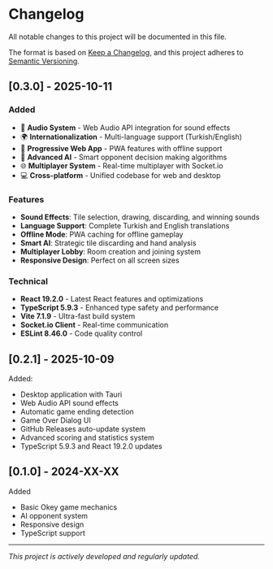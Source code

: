 # Changelog

All notable changes to this project will be documented in this file.

The format is based on [Keep a Changelog](https://keepachangelog.com/en/1.0.0/),
and this project adheres to [Semantic Versioning](https://semver.org/spec/v2.0.0.html).

## [0.3.0] - 2025-10-11

### Added

- 🎵 **Audio System** - Web Audio API integration for sound effects
- 🌍 **Internationalization** - Multi-language support (Turkish/English)
- 📱 **Progressive Web App** - PWA features with offline support
- 🤖 **Advanced AI** - Smart opponent decision making algorithms
- 🌐 **Multiplayer System** - Real-time multiplayer with Socket.io
- 💻 **Cross-platform** - Unified codebase for web and desktop

### Features

- **Sound Effects**: Tile selection, drawing, discarding, and winning sounds
- **Language Support**: Complete Turkish and English translations
- **Offline Mode**: PWA caching for offline gameplay
- **Smart AI**: Strategic tile discarding and hand analysis
- **Multiplayer Lobby**: Room creation and joining system
- **Responsive Design**: Perfect on all screen sizes

### Technical

- **React 19.2.0** - Latest React features and optimizations
- **TypeScript 5.9.3** - Enhanced type safety and performance
- **Vite 7.1.9** - Ultra-fast build system
- **Socket.io Client** - Real-time communication
- **ESLint 8.46.0** - Code quality control

## [0.2.1] - 2025-10-09

Added:

- Desktop application with Tauri
- Web Audio API sound effects
- Automatic game ending detection
- Game Over Dialog UI
- GitHub Releases auto-update system
- Advanced scoring and statistics system
- TypeScript 5.9.3 and React 19.2.0 updates

## [0.1.0] - 2024-XX-XX

 Added

- Basic Okey game mechanics
- AI opponent system
- Responsive design
- TypeScript support

---

*This project is actively developed and regularly updated.*

